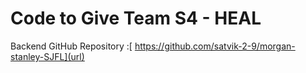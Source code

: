 # Code to Give Team S4 - HEAL
Backend GitHub Repository :[ https://github.com/satvik-2-9/morgan-stanley-SJFL](url)
